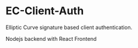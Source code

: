 # EC-Client-Auth
Elliptic Curve signature based client authentication.

Nodejs backend with React Frontend
